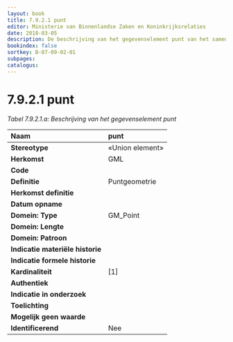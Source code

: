 ```yaml
---
layout: book
title: 7.9.2.1 punt
editor: Ministerie van Binnenlandse Zaken en Koninkrijksrelaties
date: 2018-03-05
description: De beschrijving van het gegevenselement punt van het samengestelde attribuut puntOfVlak.
bookindex: false
sortkey: B-07-09-02-01
subpages:
catalogus:
---
```


# 7.9.2.1 punt

_Tabel 7.9.2.1.a: Beschrijving van het gegevenselement punt_

| Naam | punt |
| :--- | :--- |
| **Stereotype** | «Union element» |
| **Herkomst** | GML |
| **Code** | |
| **Definitie** | Puntgeometrie |
| **Herkomst definitie** | |
| **Datum opname** | |
| **Domein: Type** | GM\_Point |
| **Domein: Lengte** | |
| **Domein: Patroon** | |
| **Indicatie materiële historie** | |
| **Indicatie formele historie** | |
| **Kardinaliteit** | \[1\] |
| **Authentiek** | |
| **Indicatie in onderzoek** | |
| **Toelichting** | |
| **Mogelijk geen waarde** | |
| **Identificerend** | Nee |
